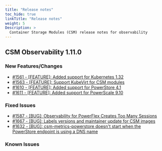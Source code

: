 ```yaml
---
title: "Release notes"
toc_hide: true
linkTitle: "Release notes"
weight: 5
Description: >
  Container Storage Modules (CSM) release notes for observability
---
```


## CSM Observability 1.11.0
















### New Features/Changes

- [#1561 - [FEATURE]: Added support for Kubernetes 1.32 ](https://github.com/dell/csm/issues/1561)
- [#1563 - [FEATURE]: Support KubeVirt for CSM modules](https://github.com/dell/csm/issues/1563)
- [#1610 - [FEATURE]: Added support for PowerStore 4.1 ](https://github.com/dell/csm/issues/1610)
- [#1611 - [FEATURE]: Added support for PowerScale 9.10](https://github.com/dell/csm/issues/1611)

### Fixed Issues

- [#1587 - [BUG]: Observability for PowerFlex Creates Too Many Sessions ](https://github.com/dell/csm/issues/1587)
- [#1667 - [BUG]: Labels versions and maintainer update for CSM images ](https://github.com/dell/csm/issues/1667)
- [#1632 - [BUG]: csm-metrics-powerstore doesn't start when the PowerStore endpoint is using a DNS name](https://github.com/dell/csm/issues/1632)

### Known Issues
